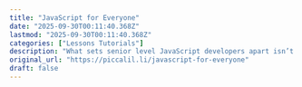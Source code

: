 ```yaml
---
title: "JavaScript for Everyone"
date: "2025-09-30T00:11:40.368Z"
lastmod: "2025-09-30T00:11:40.368Z"
categories: ["Lessons Tutorials"]
description: "What sets senior level JavaScript developers apart isn’t the breadth of their syntax knowledge. It’s the depth of their overall skillset."
original_url: "https://piccalil.li/javascript-for-everyone"
draft: false
---
```

